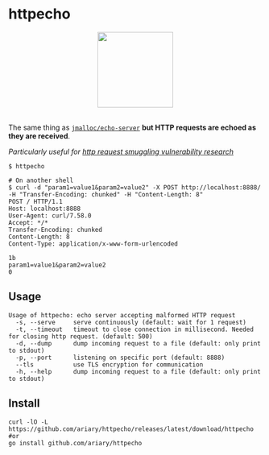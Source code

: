 # httpecho

<div align=center>
<img src=https://github.com/ariary/httpecho/blob/main/logo.png width=150>
</div>
<br>

The same thing as [`jmalloc/echo-server`](https://github.com/jmalloc/echo-server) **but HTTP requests are echoed as they are received**.

*Particularly useful for [http request smuggling vulnerability research](https://github.com/ariary/HTTPCustomHouse)*

```shell
$ httpecho

# On another shell
$ curl -d "param1=value1&param2=value2" -X POST http://localhost:8888/ -H "Transfer-Encoding: chunked" -H "Content-Length: 8"
POST / HTTP/1.1
Host: localhost:8888
User-Agent: curl/7.58.0
Accept: */*
Transfer-Encoding: chunked
Content-Length: 8
Content-Type: application/x-www-form-urlencoded

1b
param1=value1&param2=value2
0
```

## Usage
```shell
Usage of httpecho: echo server accepting malformed HTTP request
  -s, --serve     serve continuously (default: wait for 1 request)
  -t, --timeout   timeout to close connection in millisecond. Needed for closing http request. (default: 500)
  -d, --dump      dump incoming request to a file (default: only print to stdout)
  -p, --port      listening on specific port (default: 8888)
  --tls           use TLS encryption for communication
  -h, --help      dump incoming request to a file (default: only print to stdout)
```

## Install

```shell
curl -lO -L https://github.com/ariary/httpecho/releases/latest/download/httpecho
#or
go install github.com/ariary/httpecho
```
